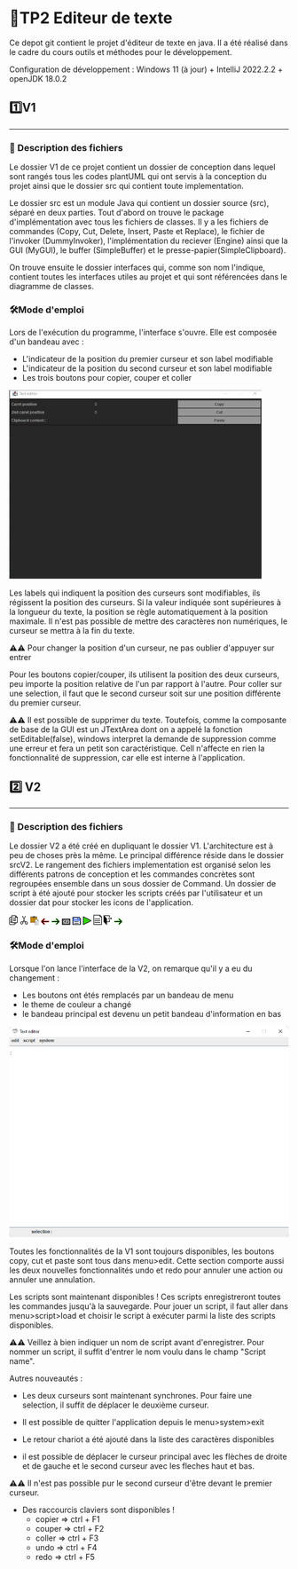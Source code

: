 # 📝TP2 Editeur de texte 

Ce depot git contient le projet d'éditeur de texte en java. Il a été réalisé dans le cadre 
du cours outils et méthodes pour le développement.

Configuration de développement : Windows 11 (à jour) + IntelliJ 2022.2.2 + openJDK 18.0.2
## 1️⃣V1

---

### 📁 Description des fichiers 

Le dossier V1 de ce projet contient un dossier de conception dans lequel sont rangés tous 
les codes plantUML qui ont servis à la conception du projet ainsi que le dossier src qui 
contient toute implementation.

Le dossier src est un module Java qui contient un dossier source (src), séparé en
deux parties. Tout d'abord on trouve le package d'implémentation avec tous
les fichiers de classes. Il y a les fichiers de commandes (Copy, Cut, Delete, Insert, Paste
et Replace), le fichier de l'invoker (DummyInvoker), l'implémentation du reciever (Engine) 
ainsi que la GUI (MyGUI), le buffer (SimpleBuffer) et le presse-papier(SimpleClipboard).

On trouve ensuite le dossier interfaces qui, comme son nom l'indique, contient toutes les 
interfaces utiles au projet et qui sont référencées dans le diagramme de classes.

### 🛠️Mode d'emploi

Lors de l'exécution du programme, l'interface s'ouvre. Elle est composée d'un bandeau avec :

* L'indicateur de la position du premier curseur et son label modifiable
* L'indicateur de la position du second curseur et son label modifiable
* Les trois boutons pour copier, couper et coller


![Interface v1](/dat/V1/interface.jpg)

Les labels qui indiquent la position des curseurs sont modifiables, ils régissent la position
des curseurs. Si la valeur indiquée sont supérieures à la longueur du texte, la position se 
règle automatiquement à la position maximale. Il n'est pas possible de mettre des caractères
non numériques, le curseur se mettra à la fin du texte. 

⚠️⚠️ Pour changer la position d'un curseur, ne pas oublier d'appuyer sur entrer

Pour les boutons copier/couper, ils utilisent la position des deux curseurs, peu importe la 
position relative de l'un par rapport à l'autre. Pour coller sur une selection, il faut que le 
second curseur soit sur une position différente du premier curseur.

⚠️⚠️ Il est possible de supprimer du texte. Toutefois, comme la composante de base de la GUI 
est un JTextArea dont on a appelé la fonction setEditable(false), windows interpret la demande de 
suppression comme une erreur et fera un petit son caractéristique. Cell n'affecte en rien la 
fonctionnalité de suppression, car elle est interne à l'application.

## 2️⃣  V2

---

### 📁 Description des fichiers

Le dossier V2 a été créé en dupliquant le dossier V1. L'architecture est à peu de choses près la 
même. Le principal différence réside dans le dossier srcV2. Le rangement des fichiers 
implementation est organisé selon les différents patrons de conception et les commandes concrètes 
sont regroupées ensemble dans un sous dossier de Command. Un dossier de script à été ajouté pour 
stocker les scripts créés par l'utilisateur et un dossier dat pour stocker les icons de 
l'application.

![](/V2/srcV2/src/dat/copy.png)
![](/V2/srcV2/src/dat/cut.png)
![](/V2/srcV2/src/dat/paste.png)
![](/V2/srcV2/src/dat/undo.png)
![](/V2/srcV2/src/dat/redo.png)
![](/V2/srcV2/src/dat/script.png)
![](/V2/srcV2/src/dat/save.png)
![](/V2/srcV2/src/dat/execute.png)
![](/V2/srcV2/src/dat/file.png)
![](/V2/srcV2/src/dat/exit.png)
![](/V2/srcV2/src/dat/redo.png)

### 🛠️Mode d'emploi

Lorsque l'on lance l'interface de la V2, on remarque qu'il y a eu du changement :
    
* Les boutons ont étés remplacés par un bandeau de menu
* le theme de couleur a changé
* le bandeau principal est devenu un petit bandeau d'information en bas

![Interface V2](/dat/V2/Interface.png)

Toutes les fonctionnalités de la V1 sont toujours disponibles, les boutons copy, cut et paste sont
tous dans menu>edit. Cette section comporte aussi les deux nouvelles fonctionnalités undo et redo
pour annuler une action ou annuler une annulation.


Les scripts sont maintenant disponibles ! Ces scripts enregistreront toutes les commandes jusqu'à la 
sauvegarde. Pour jouer un script, il faut aller dans menu>script>load et choisir le script à 
exécuter parmi la liste des scripts disponibles.

⚠️⚠️ Veillez à bien indiquer un nom de script avant d'enregistrer. Pour nommer un script, il
suffit d'entrer le nom voulu dans le champ "Script name".

Autres nouveautés :

* Les deux curseurs sont maintenant synchrones. Pour faire une selection, il suffit de déplacer le
deuxième curseur.


* Il est possible de quitter l'application depuis le menu>system>exit


* Le retour chariot a été ajouté dans la liste des caractères disponibles


* il est possible de déplacer le curseur principal avec les flèches de droite et de gauche et le 
second curseur avec les fleches haut et bas.

⚠️⚠️ Il n'est pas possible pur le second curseur d'être devant le premier curseur.

* Des raccourcis claviers sont disponibles ! 
  * copier => ctrl + F1
  * couper => ctrl + F2
  * coller => ctrl + F3
  * undo   => ctrl + F4
  * redo   => ctrl + F5
